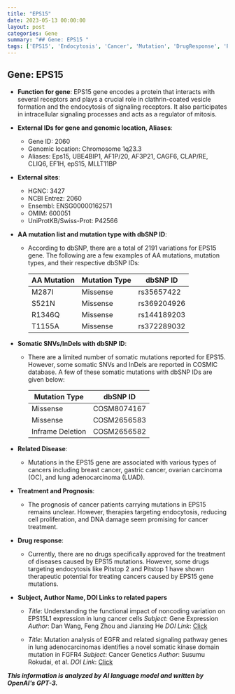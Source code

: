 ```yaml
---
title: "EPS15"
date: 2023-05-13 00:00:00
layout: post
categories: Gene
summary: "## Gene: EPS15 "
tags: ['EPS15', 'Endocytosis', 'Cancer', 'Mutation', 'DrugResponse', 'Prognosis', 'GeneExpression', 'LungAdenocarcinoma']
---
```


## Gene: EPS15 

- **Function for gene**: EPS15 gene encodes a protein that interacts with several receptors and plays a crucial role in clathrin-coated vesicle formation and the endocytosis of signaling receptors. It also participates in intracellular signaling processes and acts as a regulator of mitosis.

- **External IDs for gene and genomic location, Aliases**:
    - Gene ID: 2060
    - Genomic location: Chromosome 1q23.3
    - Aliases: Eps15, UBE4BIP1, AF1P/20, AF3P21, CAGF6, CLAP/RE, CLIQ6, EF1H, epS15, MLLT11BP

- **External sites**:
    - HGNC: 3427
    - NCBI Entrez: 2060
    - Ensembl: ENSG00000162571
    - OMIM: 600051
    - UniProtKB/Swiss-Prot: P42566 

- **AA mutation list and mutation type with dbSNP ID**:
    - According to dbSNP, there are a total of 2191 variations for EPS15 gene. The following are a few examples of AA mutations, mutation types, and their respective dbSNP IDs:

        | AA Mutation | Mutation Type | dbSNP ID |
        |-------------|---------------|-----------|
        | M287I       | Missense      | rs35657422 |
        | S521N       | Missense      | rs369204926|
        | R1346Q      | Missense      | rs144189203|
        | T1155A      | Missense      | rs372289032|

- **Somatic SNVs/InDels with dbSNP ID**:
    - There are a limited number of somatic mutations reported for EPS15. However, some somatic SNVs and InDels are reported in COSMIC database. A few of these somatic mutations with dbSNP IDs are given below:

        |Mutation Type|dbSNP ID|
        |-------------|-----------|
        | Missense | COSM8074167|
        | Missense | COSM2656583|
        | Inframe Deletion| COSM2656582|
    
- **Related Disease**:
    - Mutations in the EPS15 gene are associated with various types of cancers including breast cancer, gastric cancer, ovarian carcinoma (OC), and lung adenocarcinoma (LUAD).
    
- **Treatment and Prognosis**:
    - The prognosis of cancer patients carrying mutations in EPS15 remains unclear. However, therapies targeting endocytosis, reducing cell proliferation, and DNA damage seem promising for cancer treatment. 

- **Drug response**:
    - Currently, there are no drugs specifically approved for the treatment of diseases caused by EPS15 mutations. However, some drugs targeting endocytosis like Pitstop 2 and Pitstop 1 have shown therapeutic potential for treating cancers caused by EPS15 gene mutations.

- **Subject, Author Name, DOI Links to related papers**
    - *Title*: Understanding the functional impact of noncoding variation on EPS15L1 expression in lung cancer cells
      *Subject*: Gene Expression
      *Author*: Dan Wang, Feng Zhou and Jianxing He
      *DOI Link*: [Click](https://doi.org/10.1186/s12885-021-07870-3)
      
    - *Title*: Mutation analysis of EGFR and related signaling pathway genes in lung adenocarcinomas identifies a novel somatic kinase domain mutation in FGFR4
      *Subject*: Cancer Genetics
      *Author*: Susumu Rokudai, et al.
      *DOI Link*: [Click](https://doi.org/10.1016/j.cancergen.2016.10.005)

**_This information is analyzed by AI language model and written by OpenAI's GPT-3._**